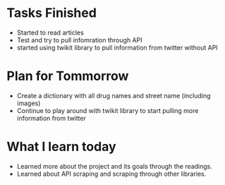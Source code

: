 Tasks Finished
==============
* Started to read articles
* Test and try to pull infomration through API
* started using twikit library to pull information from twitter without API

Plan for Tommorrow
================
* Create a dictionary with all drug names and street name (including images)
* Continue to play around with twikit library to start pulling more information from twitter


What I learn today
================
* Learned more about the project and its goals through the readings. 
* Learned about API scraping and scraping through other libraries. 